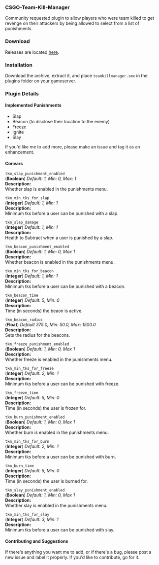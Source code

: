 ### CSGO-Team-Kill-Manager
Community requested plugin to allow players who were team killed to get revenge on their attackers by being allowed to select from a list of punishments.

### Download
Releases are located [here](https://github.com/ZachPerkitny/csgo-team-kill-manager/releases).

### Installation
Download the archive, extract it, and place `teamkillmanager.smx` in the plugins folder on your gameserver.

### Plugin Details
#### Implemented Punishments
* Slap
* Beacon (to disclose their location to the enemy)
* Freeze
* Ignite
* Slay

If you'd like me to add more, please make an issue and tag it as an enhancement.

#### Convars
`tkm_slap_punishment_enabled`  
(**Boolean**) *Default: 1, Min: 0, Max: 1*  
**Description:**  
Whether slap is enabled in the punishments menu.

`tkm_min_tks_for_slap`  
(**Integer**) *Default: 1, Min: 1*  
**Description:**  
Minimum tks before a user can be punished with a slap.  

`tkm_slap_damage`  
(**Integer**) *Default: 1, Min: 1*  
**Description:**  
Health to Subtract when a user is punished by a slap.  

`tkm_beacon_punishment_enabled`  
(**Boolean**) *Default: 1, Min: 0, Max 1*  
**Description:**  
Whether beacon is enabled in the punishments menu.  

`tkm_min_tks_for_beacon`  
(**Integer**) *Default: 1, Min: 1*  
**Description:**  
Minimum tks before a user can be punished with a beacon.  

`tkm_beacon_time`  
(**Integer**) *Default: 5, Min: 0*  
**Description:**  
Time (in seconds) the beaon is active.  

`tkm_beacon_radius`  
(**Float**) *Default 375.0, Min: 50.0, Max: 1500.0*  
**Description:**  
Sets the radius for the beacons.  

`tkm_freeze_punishment_enabled`  
(**Boolean**) *Default: 1, Min: 0, Max 1*  
**Description:**  
Whether freeze is enabled in the punishments menu.  

`tkm_min_tks_for_freeze`  
(**Integer**) *Default: 2, Min: 1*  
**Description:**  
Minimum tks before a user can be punished with freeze.  

`tkm_freeze_time`  
(**Integer**) *Default: 5, Min: 0*  
**Description:**  
Time (in seconds) the user is frozen for.  

`tkm_burn_punishment_enabled`  
(**Boolean**) *Default: 1, Min: 0, Max 1*  
**Description:**  
Whether burn is enabled in the punishments menu.  

`tkm_min_tks_for_burn`  
(**Integer**) *Default: 2, Min: 1*  
**Description:**  
Minimum tks before a user can be punished with burn.  

`tkm_burn_time`  
(**Integer**) *Default: 5, Min: 0*  
**Description:**  
Time (in seconds) the user is burned for.

`tkm_slay_punishment_enabled`  
(**Boolean**) *Default: 1, Min: 0, Max 1*  
**Description:**  
Whether slay is enabled in the punishments menu.

`tkm_min_tks_for_slay`  
(**Integer**) *Default: 3, Min: 1*  
**Description:**  
Minimum tks before a user can be punished with slay.

#### Contributing and Suggestions
If there's anything you want me to add, or if there's a bug, please post a new issue and label it properly. If you'd like to contribute, go for it.

